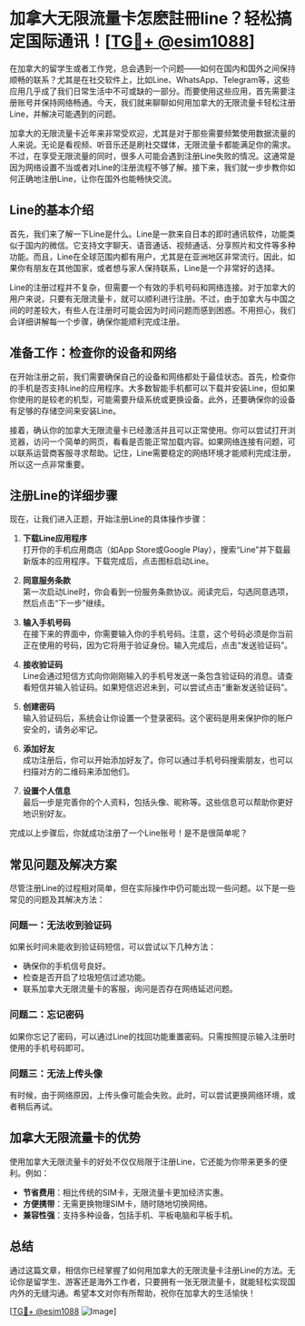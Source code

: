 # 加拿大无限流量卡怎麽註冊line？轻松搞定国际通讯！[[TG💪+ @esim1088](https://t.me/s/esim1088)]

在加拿大的留学生或者工作党，总会遇到一个问题——如何在国内和国外之间保持顺畅的联系？尤其是在社交软件上，比如Line、WhatsApp、Telegram等，这些应用几乎成了我们日常生活中不可或缺的一部分。而要使用这些应用，首先需要注册账号并保持网络畅通。今天，我们就来聊聊如何用加拿大的无限流量卡轻松注册Line，并解决可能遇到的问题。

加拿大的无限流量卡近年来非常受欢迎，尤其是对于那些需要频繁使用数据流量的人来说。无论是看视频、听音乐还是刷社交媒体，无限流量卡都能满足你的需求。不过，在享受无限流量的同时，很多人可能会遇到注册Line失败的情况。这通常是因为网络设置不当或者对Line的注册流程不够了解。接下来，我们就一步步教你如何正确地注册Line，让你在国外也能畅快交流。

## Line的基本介绍

首先，我们来了解一下Line是什么。Line是一款来自日本的即时通讯软件，功能类似于国内的微信。它支持文字聊天、语音通话、视频通话、分享照片和文件等多种功能。而且，Line在全球范围内都有用户，尤其是在亚洲地区非常流行。因此，如果你有朋友在其他国家，或者想与家人保持联系，Line是一个非常好的选择。

Line的注册过程并不复杂，但需要一个有效的手机号码和网络连接。对于加拿大的用户来说，只要有无限流量卡，就可以顺利进行注册。不过，由于加拿大与中国之间的时差较大，有些人在注册时可能会因为时间问题而感到困惑。不用担心，我们会详细讲解每一个步骤，确保你能顺利完成注册。

## 准备工作：检查你的设备和网络

在开始注册之前，我们需要确保自己的设备和网络都处于最佳状态。首先，检查你的手机是否支持Line的应用程序。大多数智能手机都可以下载并安装Line，但如果你使用的是较老的机型，可能需要升级系统或更换设备。此外，还要确保你的设备有足够的存储空间来安装Line。

接着，确认你的加拿大无限流量卡已经激活并且可以正常使用。你可以尝试打开浏览器，访问一个简单的网页，看看是否能正常加载内容。如果网络连接有问题，可以联系运营商客服寻求帮助。记住，Line需要稳定的网络环境才能顺利完成注册，所以这一点非常重要。

## 注册Line的详细步骤

现在，让我们进入正题，开始注册Line的具体操作步骤：

1. **下载Line应用程序**  
   打开你的手机应用商店（如App Store或Google Play），搜索“Line”并下载最新版本的应用程序。下载完成后，点击图标启动Line。

2. **同意服务条款**  
   第一次启动Line时，你会看到一份服务条款协议。阅读完后，勾选同意选项，然后点击“下一步”继续。

3. **输入手机号码**  
   在接下来的界面中，你需要输入你的手机号码。注意，这个号码必须是你当前正在使用的号码，因为它将用于验证身份。输入完成后，点击“发送验证码”。

4. **接收验证码**  
   Line会通过短信方式向你刚刚输入的手机号发送一条包含验证码的消息。请查看短信并输入验证码。如果短信迟迟未到，可以尝试点击“重新发送验证码”。

5. **创建密码**  
   输入验证码后，系统会让你设置一个登录密码。这个密码是用来保护你的账户安全的，请务必牢记。

6. **添加好友**  
   成功注册后，你可以开始添加好友了。你可以通过手机号码搜索朋友，也可以扫描对方的二维码来添加他们。

7. **设置个人信息**  
   最后一步是完善你的个人资料，包括头像、昵称等。这些信息可以帮助你更好地识别好友。

完成以上步骤后，你就成功注册了一个Line账号！是不是很简单呢？

## 常见问题及解决方案

尽管注册Line的过程相对简单，但在实际操作中仍可能出现一些问题。以下是一些常见的问题及其解决方法：

### 问题一：无法收到验证码  
如果长时间未能收到验证码短信，可以尝试以下几种方法：
- 确保你的手机信号良好。
- 检查是否开启了垃圾短信过滤功能。
- 联系加拿大无限流量卡的客服，询问是否存在网络延迟问题。

### 问题二：忘记密码  
如果你忘记了密码，可以通过Line的找回功能重置密码。只需按照提示输入注册时使用的手机号码即可。

### 问题三：无法上传头像  
有时候，由于网络原因，上传头像可能会失败。此时，可以尝试更换网络环境，或者稍后再试。

## 加拿大无限流量卡的优势

使用加拿大无限流量卡的好处不仅仅局限于注册Line，它还能为你带来更多的便利。例如：
- **节省费用**：相比传统的SIM卡，无限流量卡更加经济实惠。
- **方便携带**：无需更换物理SIM卡，随时随地切换网络。
- **兼容性强**：支持多种设备，包括手机、平板电脑和平板手机。

## 总结

通过这篇文章，相信你已经掌握了如何用加拿大的无限流量卡注册Line的方法。无论你是留学生、游客还是海外工作者，只要拥有一张无限流量卡，就能轻松实现国内外的无缝沟通。希望本文对你有所帮助，祝你在加拿大的生活愉快！

[[TG💪+ @esim1088](https://t.me/s/esim1088) ![Image](https://i.postimg.cc/4NQfJmqS/Snipaste-2025-05-13-00-14-12.png)]